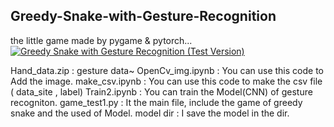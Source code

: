 ## Greedy-Snake-with-Gesture-Recognition
the little game made by pygame & pytorch...
[![Greedy Snake with Gesture Recognition (Test Version)](https://img.youtube.com/vi/JbTH4hitkSk/0.jpg)](https://www.youtube.com/watch?v=JbTH4hitkSk)

Hand_data.zip    : gesture data~
OpenCv_img.ipynb : You can use this code to Add the image.
make_csv.ipynb   : You can use this code to make the csv file ( data_site , label) 
Train2.ipynb     : You can train the Model(CNN) of gesture recogniton.
game_test1.py    : It the main file, include the game of greedy snake and the used of Model.
model dir        : I save the model in the dir. 
